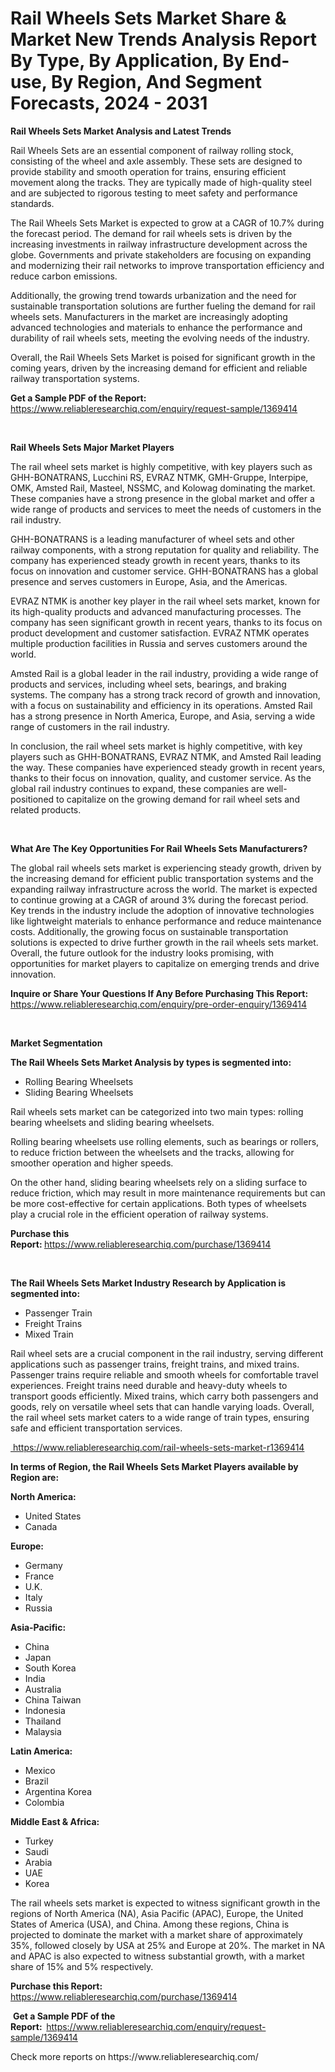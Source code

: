 <p><h1>Rail Wheels Sets Market Share & Market New Trends Analysis Report By Type, By Application, By End-use, By Region, And Segment Forecasts, 2024 - 2031</h1></p><p><strong>Rail Wheels Sets Market Analysis and Latest Trends</strong></p>
<p><p>Rail Wheels Sets are an essential component of railway rolling stock, consisting of the wheel and axle assembly. These sets are designed to provide stability and smooth operation for trains, ensuring efficient movement along the tracks. They are typically made of high-quality steel and are subjected to rigorous testing to meet safety and performance standards.</p><p>The Rail Wheels Sets Market is expected to grow at a CAGR of 10.7% during the forecast period. The demand for rail wheels sets is driven by the increasing investments in railway infrastructure development across the globe. Governments and private stakeholders are focusing on expanding and modernizing their rail networks to improve transportation efficiency and reduce carbon emissions.</p><p>Additionally, the growing trend towards urbanization and the need for sustainable transportation solutions are further fueling the demand for rail wheels sets. Manufacturers in the market are increasingly adopting advanced technologies and materials to enhance the performance and durability of rail wheels sets, meeting the evolving needs of the industry.</p><p>Overall, the Rail Wheels Sets Market is poised for significant growth in the coming years, driven by the increasing demand for efficient and reliable railway transportation systems.</p></p>
<p><strong>Get a Sample PDF of the Report:&nbsp;</strong> <a href="https://www.reliableresearchiq.com/enquiry/request-sample/1369414">https://www.reliableresearchiq.com/enquiry/request-sample/1369414</a></p>
<p>&nbsp;</p>
<p><strong>Rail Wheels Sets Major Market Players</strong></p>
<p><p>The rail wheel sets market is highly competitive, with key players such as GHH-BONATRANS, Lucchini RS, EVRAZ NTMK, GMH-Gruppe, Interpipe, OMK, Amsted Rail, Masteel, NSSMC, and Kolowag dominating the market. These companies have a strong presence in the global market and offer a wide range of products and services to meet the needs of customers in the rail industry.</p><p>GHH-BONATRANS is a leading manufacturer of wheel sets and other railway components, with a strong reputation for quality and reliability. The company has experienced steady growth in recent years, thanks to its focus on innovation and customer service. GHH-BONATRANS has a global presence and serves customers in Europe, Asia, and the Americas.</p><p>EVRAZ NTMK is another key player in the rail wheel sets market, known for its high-quality products and advanced manufacturing processes. The company has seen significant growth in recent years, thanks to its focus on product development and customer satisfaction. EVRAZ NTMK operates multiple production facilities in Russia and serves customers around the world.</p><p>Amsted Rail is a global leader in the rail industry, providing a wide range of products and services, including wheel sets, bearings, and braking systems. The company has a strong track record of growth and innovation, with a focus on sustainability and efficiency in its operations. Amsted Rail has a strong presence in North America, Europe, and Asia, serving a wide range of customers in the rail industry.</p><p>In conclusion, the rail wheel sets market is highly competitive, with key players such as GHH-BONATRANS, EVRAZ NTMK, and Amsted Rail leading the way. These companies have experienced steady growth in recent years, thanks to their focus on innovation, quality, and customer service. As the global rail industry continues to expand, these companies are well-positioned to capitalize on the growing demand for rail wheel sets and related products.</p></p>
<p>&nbsp;</p>
<p><strong>What Are The Key Opportunities For Rail Wheels Sets Manufacturers?</strong></p>
<p><p>The global rail wheels sets market is experiencing steady growth, driven by the increasing demand for efficient public transportation systems and the expanding railway infrastructure across the world. The market is expected to continue growing at a CAGR of around 3% during the forecast period. Key trends in the industry include the adoption of innovative technologies like lightweight materials to enhance performance and reduce maintenance costs. Additionally, the growing focus on sustainable transportation solutions is expected to drive further growth in the rail wheels sets market. Overall, the future outlook for the industry looks promising, with opportunities for market players to capitalize on emerging trends and drive innovation.</p></p>
<p><strong>Inquire or Share Your Questions If Any Before Purchasing This Report:</strong> <a href="https://www.reliableresearchiq.com/enquiry/pre-order-enquiry/1369414">https://www.reliableresearchiq.com/enquiry/pre-order-enquiry/1369414</a></p>
<p>&nbsp;</p>
<p><strong>Market Segmentation</strong></p>
<p><strong>The Rail Wheels Sets Market Analysis by types is segmented into:</strong></p>
<p><ul><li>Rolling Bearing Wheelsets</li><li>Sliding Bearing Wheelsets</li></ul></p>
<p><p>Rail wheels sets market can be categorized into two main types: rolling bearing wheelsets and sliding bearing wheelsets. </p><p>Rolling bearing wheelsets use rolling elements, such as bearings or rollers, to reduce friction between the wheelsets and the tracks, allowing for smoother operation and higher speeds. </p><p>On the other hand, sliding bearing wheelsets rely on a sliding surface to reduce friction, which may result in more maintenance requirements but can be more cost-effective for certain applications. Both types of wheelsets play a crucial role in the efficient operation of railway systems.</p></p>
<p><strong>Purchase this Report:&nbsp;</strong><a href="https://www.reliableresearchiq.com/purchase/1369414">https://www.reliableresearchiq.com/purchase/1369414</a></p>
<p>&nbsp;</p>
<p><strong>The Rail Wheels Sets Market Industry Research by Application is segmented into:</strong></p>
<p><ul><li>Passenger Train</li><li>Freight Trains</li><li>Mixed Train</li></ul></p>
<p><p>Rail wheel sets are a crucial component in the rail industry, serving different applications such as passenger trains, freight trains, and mixed trains. Passenger trains require reliable and smooth wheels for comfortable travel experiences. Freight trains need durable and heavy-duty wheels to transport goods efficiently. Mixed trains, which carry both passengers and goods, rely on versatile wheel sets that can handle varying loads. Overall, the rail wheel sets market caters to a wide range of train types, ensuring safe and efficient transportation services.</p></p>
<p><a href="https://www.reliableresearchiq.com/rail-wheels-sets-market-r1369414">&nbsp;https://www.reliableresearchiq.com/rail-wheels-sets-market-r1369414</a></p>
<p><strong>In terms of Region, the Rail Wheels Sets Market Players available by Region are:</strong></p>
<p>
    <p> <strong> North America: </strong>
        <ul>
            <li>United States</li>
            <li>Canada</li>
        </ul>
        </p> 
    <p> <strong> Europe: </strong>
        <ul>
            <li>Germany</li>
            <li>France</li>
            <li>U.K.</li>
            <li>Italy</li>
            <li>Russia</li>
        </ul>
        </p> 
    <p> <strong> Asia-Pacific: </strong>
        <ul>
            <li>China</li>
            <li>Japan</li>
            <li>South Korea</li>
            <li>India</li>
            <li>Australia</li>
            <li>China Taiwan</li>
            <li>Indonesia</li>
            <li>Thailand</li>
            <li>Malaysia</li>
        </ul>
        </p> 
    <p> <strong> Latin America: </strong>
        <ul>
            <li>Mexico</li>
            <li>Brazil</li>
            <li>Argentina Korea</li>
            <li>Colombia</li>
        </ul>
        </p> 
    <p> <strong> Middle East & Africa: </strong>
        <ul>
            <li>Turkey</li>
            <li>Saudi</li>
            <li>Arabia</li>
            <li>UAE</li>
            <li>Korea</li>
        </ul>
    </p>
    </p>
<p><p>The rail wheels sets market is expected to witness significant growth in the regions of North America (NA), Asia Pacific (APAC), Europe, the United States of America (USA), and China. Among these regions, China is projected to dominate the market with a market share of approximately 35%, followed closely by USA at 25% and Europe at 20%. The market in NA and APAC is also expected to witness substantial growth, with a market share of 15% and 5% respectively.</p></p>
<p><strong>Purchase this Report: </strong><a href="https://www.reliableresearchiq.com/purchase/1369414">https://www.reliableresearchiq.com/purchase/1369414</a></p>
<p>&nbsp;<strong>Get a Sample PDF of the Report:&nbsp;&nbsp;</strong><a href="https://www.reliableresearchiq.com/enquiry/request-sample/1369414">https://www.reliableresearchiq.com/enquiry/request-sample/1369414</a></p>
<p><strong></strong></p>
<p>Check more reports on https://www.reliableresearchiq.com/</p>